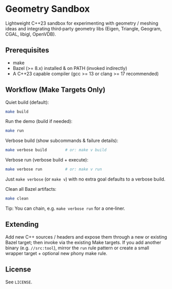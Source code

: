 # Geometry Sandbox

Lightweight C++23 sandbox for experimenting with geometry / meshing ideas and integrating third‑party geometry libs (Eigen, Triangle, Geogram, CGAL, libigl, OpenVDB).

## Prerequisites

- make
- Bazel (>= 8.x) installed & on PATH (invoked indirectly)
- A C++23 capable compiler (gcc >= 13 or clang >= 17 recommended)

## Workflow (Make Targets Only)

Quiet build (default):
```bash
make build
```

Run the demo (build if needed):
```bash
make run
```

Verbose build (show subcommands & failure details):
```bash
make verbose build        # or: make v build
```

Verbose run (verbose build + execute):
```bash
make verbose run          # or: make v run
```

Just `make verbose` (or `make v`) with no extra goal defaults to a verbose build.

Clean all Bazel artifacts:
```bash
make clean
```

Tip: You can chain, e.g. `make verbose run` for a one‑liner.

## Extending

Add new C++ sources / headers and expose them through a new or existing Bazel target; then invoke via the existing Make targets. If you add another binary (e.g. `//src:tool`), mirror the `run` rule pattern or create a small wrapper target + optional new phony make rule.

## License

See `LICENSE`.